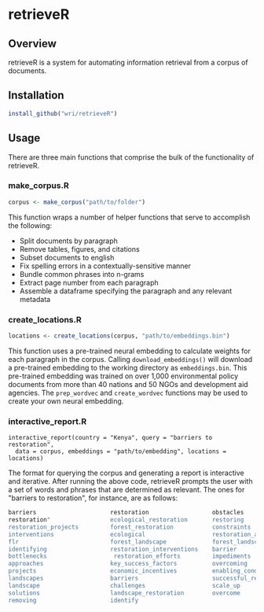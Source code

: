 # retrieveR

## Overview

retrieveR is a system for automating information retrieval from a corpus of documents. 

## Installation

```r
install_github("wri/retrieveR")
```


## Usage

There are three main functions that comprise the bulk of the functionality of retrieveR.

### make_corpus.R

```r
corpus <- make_corpus("path/to/folder")
```

This function wraps a number of helper functions that serve to accomplish the following:
 
+ Split documents by paragraph
+ Remove tables, figures, and citations
+ Subset documents to english
+ Fix spelling errors in a contextually-sensitive manner
+ Bundle common phrases into n-grams
+ Extract page number from each paragraph
+ Assemble a dataframe specifying the paragraph and any relevant metadata

### create_locations.R

```r
locations <- create_locations(corpus, "path/to/embeddings.bin")
```

This function uses a pre-trained neural embedding to calculate weights for each paragraph in the corpus. Calling `download_embeddings()` will download a pre-trained embedding to the working directory as `embeddings.bin`. This pre-trained embedding was trained on over 1,000 environmental policy documents from more than 40 nations and 50 NGOs and development aid agencies. The `prep_wordvec` and `create_wordvec` functions may be used to create your own neural embedding.

### interactive_report.R

```
interactive_report(country = "Kenya", query = "barriers to restoration",
  data = corpus, embeddings = "path/to/embedding", locations = locations)
```

The format for querying the corpus and generating a report is interactive and iterative.
After running the above code, retrieveR prompts the user with a set of words and phrases that are determined as relevant. The ones for "barriers to restoration", for instance, are as follows:

```r
barriers                     restoration                  obstacles                            
restoration"                 ecological_restoration       restoring                          
restoration_projects         forest_restoration           constraints                        
interventions                ecological                   restoration_activities                  
flr                          forest_landscape             forest_landscape_restoration       
identifying                  restoration_interventions    barrier                        
bottlenecks                   restoration_efforts         impediments                      
approaches                   key_success_factors          overcoming                 
projects                     economic_incentives          enabling_conditions              
landscapes                   barriers                     successful_restoration            
landscape                    challenges                   scale_up                     
solutions                    landscape_restoration        overcome                            
removing                     identify                    
```

